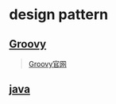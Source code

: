 # design pattern

## [Groovy](ilgroovy)

> [Groovy官网](http://www.groovy-lang.org/design-patterns.html)

## [java](iljava)